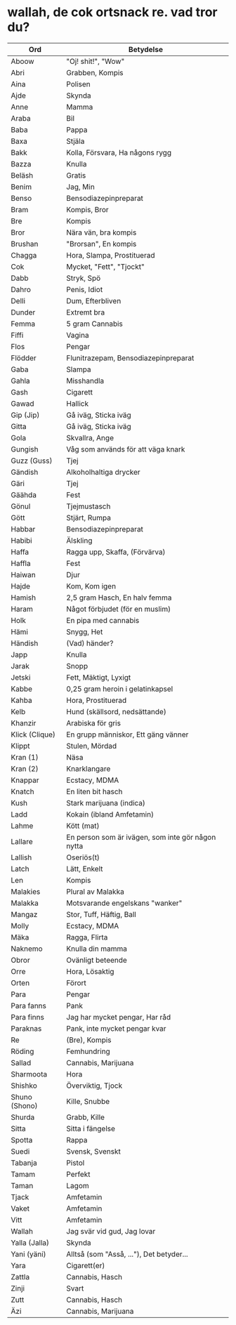 # wallah, de cok ortsnack re. vad tror du?

Ord | Betydelse |
------------- | ------------- |
Aboow | "Oj! shit!", "Wow"
Abri | Grabben, Kompis
Aina | Polisen
Ajde | Skynda
Anne | Mamma
Araba | Bil
Baba | Pappa
Baxa | Stjäla
Bakk | Kolla, Försvara, Ha någons rygg
Bazza | Knulla
Beläsh | Gratis
Benim | Jag, Min
Benso | Bensodiazepinpreparat
Bram | Kompis, Bror
Bre | Kompis
Bror | Nära vän, bra kompis
Brushan | "Brorsan", En kompis
Chagga | Hora, Slampa, Prostituerad
Cok | Mycket, "Fett", "Tjockt"
Dabb | Stryk, Spö
Dahro | Penis, Idiot
Delli | Dum, Efterbliven
Dunder | Extremt bra
Femma | 5 gram Cannabis
Fiffi | Vagina
Flos | Pengar
Flödder | Flunitrazepam, Bensodiazepinpreparat
Gaba | Slampa
Gahla | Misshandla
Gash | Cigarett
Gawad | Hallick
Gip (Jip) | Gå iväg, Sticka iväg
Gitta | Gå iväg, Sticka iväg
Gola | Skvallra, Ange
Gungish | Våg som används för att väga knark
Guzz (Guss) | Tjej
Gändish | Alkoholhaltiga drycker
Gäri | Tjej
Gäähda | Fest
Gönul | Tjejmustasch
Gött | Stjärt, Rumpa
Habbar | Bensodiazepinpreparat
Habibi | Älskling
Haffa | Ragga upp, Skaffa, (Förvärva)
Haffla | Fest
Haiwan | Djur
Hajde | Kom, Kom igen
Hamish | 2,5 gram Hasch, En halv femma
Haram | Något förbjudet (för en muslim)
Holk | En pipa med cannabis
Hämi | Snygg, Het
Händish | (Vad) händer?
Japp | Knulla
Jarak | Snopp
Jetski | Fett, Mäktigt, Lyxigt
Kabbe | 0,25 gram heroin i gelatinkapsel
Kahba | Hora, Prostituerad
Kelb | Hund (skällsord, nedsättande)
Khanzir | Arabiska för gris
Klick (Clique) | En grupp människor, Ett gäng vänner
Klippt | Stulen, Mördad
Kran (1) | Näsa
Kran (2) | Knarklangare
Knappar | Ecstacy, MDMA
Knatch | En liten bit hasch
Kush | Stark marijuana (indica)
Ladd | Kokain (ibland Amfetamin)
Lahme | Kött (mat)
Lallare | En person som är ivägen, som inte gör någon nytta
Lallish | Oseriös(t)
Latch | Lätt, Enkelt
Len | Kompis
Malakies | Plural av Malakka
Malakka | Motsvarande engelskans "wanker"
Mangaz | Stor, Tuff, Häftig, Ball
Molly | Ecstacy, MDMA
Mäka | Ragga, Flirta
Naknemo | Knulla din mamma
Obror | Ovänligt beteende
Orre | Hora, Lösaktig
Orten | Förort
Para | Pengar
Para fanns | Pank
Para finns | Jag har mycket pengar, Har råd
Paraknas | Pank, inte mycket pengar kvar
Re | (Bre), Kompis
Röding | Femhundring
Sallad | Cannabis, Marijuana
Sharmoota | Hora
Shishko | Överviktig, Tjock
Shuno (Shono) | Kille, Snubbe
Shurda | Grabb, Kille
Sitta | Sitta i fängelse
Spotta | Rappa
Suedi | Svensk, Svenskt
Tabanja | Pistol
Tamam | Perfekt
Taman | Lagom
Tjack | Amfetamin
Vaket | Amfetamin
Vitt | Amfetamin
Wallah | Jag svär vid gud, Jag lovar
Yalla (Jalla) | Skynda
Yani (yäni) | Alltså (som "Asså, ..."), Det betyder...
Yara | Cigarett(er)
Zattla | Cannabis, Hasch
Zinji | Svart
Zutt | Cannabis, Hasch
Äzi | Cannabis, Marijuana
